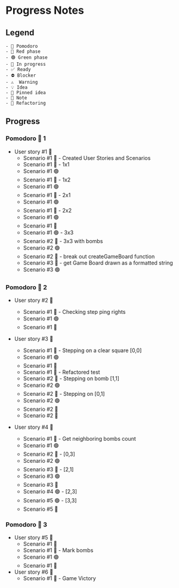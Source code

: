 # Progress Notes

## Legend

```
- 🍅 Pomodoro
- 🔴 Red phase
- 🟢 Green phase
- 🚧 In progress
- ✅ Ready
- ⛔ Blocker
- ⚠  Warning
- 💡 Idea
- 📌 Pinned idea
- 📝 Note
- 🔨 Refactoring
```

## Progress

### Pomodoro 🍅 1

- User story #1 🚧
  - Scenario #1 📝 - Created User Stories and Scenarios
  - Scenario #1 🔴 - 1x1
  - Scenario #1 🟢
  - Scenario #1 🔴 - 1x2
  - Scenario #1 🟢
  - Scenario #1 🔴 - 2x1
  - Scenario #1 🟢
  - Scenario #1 🔴 - 2x2
  - Scenario #1 🟢
  - Scenario #1 🔨
  - Scenario #1 🟢 - 3x3
  - Scenario #2 🔴 - 3x3 with bombs
  - Scenario #2 🟢
  - Scenario #2 🔨 - break out createGameBoard function
  - Scenario #3 🔴 - get Game Board drawn as a formatted string
  - Scenario #3 🟢

### Pomodoro 🍅 2

- User story #2 🚧

  - Scenario #1 🔴 - Checking step ping rights
  - Scenario #1 🟢
  - Scenario #1 🔨

- User story #3 🚧
  - Scenario #1 🔴 - Stepping on a clear square [0,0]
  - Scenario #1 🟢
  - Scenario #1 🔨
  - Scenario #1 🔨 - Refactored test
  - Scenario #2 🔴 - Stepping on bomb [1,1]
  - Scenario #2 🟢
  - Scenario #2 🔴 - Stepping on [0,1]
  - Scenario #2 🟢
  - Scenario #2 🔨
  - Scenario #2 🔨
- User story #4 🚧
  - Scenario #1 🔴 - Get neighboring bombs count
  - Scenario #1 🟢
  - Scenario #2 🔴 - [0,3]
  - Scenario #2 🟢
  - Scenario #3 🔴 - [2,1]
  - Scenario #3 🟢
  - Scenario #3 🔨
  - Scenario #4 🟢 - [2,3]
  - Scenario #5 🟢 - [3,3]
  - Scenario #5 🔨

### Pomodoro 🍅 3

- User story #5 🚧
  - Scenario #1 🔴
  - Scenario #1 🔴 - Mark bombs
  - Scenario #1 🟢
  - Scenario #1 🔨
- User story #6 🚧
  - Scenario #1 🔴 - Game Victory
